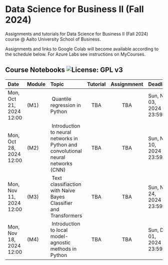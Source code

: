 # Data Science for Business II (Fall 2024)
Assignments and tutorials for Data Science for Business II (Fall 2024) course @ Aalto University School of Business. 

Assignments and links to Google Colab will become available according to the schedule below. For Azure Labs see instructions on MyCourses.

## Course Notebooks ![License: GPL v3](https://img.shields.io/badge/License-GPLv3-blue.svg)

| Date            | Module          | Topic                 | Tutorial| Assignmnent|Deadline| 
|:----------------|:--------------|:----------------------|:------------------:|:------------------:|:------------------|
|Mon, Oct 21, 2024 12:00| (M1) | Quantile regression in Python | TBA | TBA |Sun, Nov 03, 2024 23:59|
|Mon, Oct 28, 2024 12:00| (M2) | Introduction to neural networks in Python and convolutional neural networks (CNN) | TBA | TBA |Sun, Nov 10, 2024 23:59|
|Mon, Nov 11, 2024 12:00| (M3) | Text classifiaction with Naive Bayes Classifier and Transformers| TBA | TBA |Sun, Nov 24, 2024 23:59|
|Mon, Nov 18, 2024 12:00| (M4) | Introduction to local model-agnostic methods in Python |  TBA  |  TBA |Sun, Dec 01, 2024 23:59|
